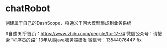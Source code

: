 # chatRobot
创建属于自己的DashScope，将通义千问大模型集成到业务系统

#自述
知乎首页：https://www.zhihu.com/people/fix-17-74
微信公众号：请搜索 “程序员的路”
13年从事java服务端研发
微信号：13544076447 fix
